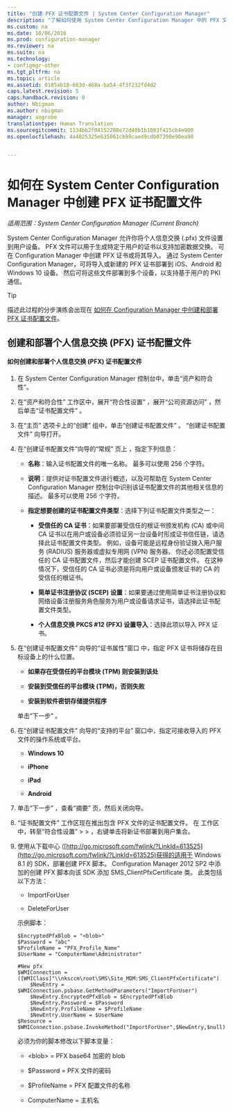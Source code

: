 ```yaml
---
title: "创建 PFX 证书配置文件 | System Center Configuration Manager"
description: "了解如何使用 System Center Configuration Manager 中的 PFX 文件生成支持加密数据交换的用户特定证书。"
ms.custom: na
ms.date: 10/06/2016
ms.prod: configuration-manager
ms.reviewer: na
ms.suite: na
ms.technology:
- configmgr-other
ms.tgt_pltfrm: na
ms.topic: article
ms.assetid: 0185ab18-663d-468a-ba54-4f3f232fd4d2
caps.latest.revision: 5
caps.handback.revision: 0
author: Nbigman
ms.author: nbigman
manager: angrobe
translationtype: Human Translation
ms.sourcegitcommit: 1134bb2f04152288e72d40b1b1083f415cb4e900
ms.openlocfilehash: 4a4025325e635061cb99caed9cdb07390e90ea90


---
```

# <a name="how-to-create-pfx-certificate-profiles-in-system-center-configuration-manager"></a>如何在 System Center Configuration Manager 中创建 PFX 证书配置文件

*适用范围：System Center Configuration Manager (Current Branch)*


System Center Configuration Manager 允许你将个人信息交换 (.pfx) 文件设置到用户设备。 PFX 文件可以用于生成特定于用户的证书以支持加密数据交换。 可在 Configuration Manager 中创建 PFX 证书或将其导入。 通过 System Center Configuration Manager，可将导入或新建的 PFX 证书部署到 iOS、Android 和 Windows 10 设备。 然后可将这些文件部署到多个设备，以支持基于用户的 PKI 通信。  

> [!TIP]  
>  描述此过程的分步演练会出现在 [如何在 Configuration Manager 中创建和部署 PFX 证书配置文件](http://blogs.technet.com/b/karanrustagi/archive/2015/09/01/how-to-create-and-deploy-pfx-certificate-profiles-in-configuration-manager.aspx)。  

## <a name="create-and-deploy-personal-information-exchange-pfx-certificate-profiles"></a>创建和部署个人信息交换 (PFX) 证书配置文件  

#### <a name="how-to-create-and-deploy-a-personal-information-exchange-pfx-certificate-profile"></a>如何创建和部署个人信息交换 (PFX) 证书配置文件  

1.  在 System Center Configuration Manager 控制台中，单击“资产和符合性”。  

2.  在“资产和符合性”  工作区中，展开“符合性设置” ，展开“公司资源访问” ，然后单击“证书配置文件” 。  

3.  在“主页”  选项卡上的“创建”  组中，单击“创建证书配置文件” 。 “创建证书配置文件”  向导打开。  

4.  在“创建证书配置文件”向导的“常规”  页上  ，指定下列信息：  

    -   **名称**：输入证书配置文件的唯一名称。 最多可以使用 256 个字符。  

    -   **说明**：提供对证书配置文件进行概述，以及可帮助在 System Center Configuration Manager 控制台中识别该证书配置文件的其他相关信息的描述。 最多可以使用 256 个字符。  

    -   **指定想要创建的证书配置文件类型**：选择下列证书配置文件类型之一：  

        -   **受信任的 CA 证书**：如果要部署受信任的根证书颁发机构 (CA) 或中间 CA 证书以在用户或设备必须验证另一台设备时形成证书信任链，请选择此证书配置文件类型。 例如，设备可能是远程身份验证拨入用户服务 (RADIUS) 服务器或虚拟专用网 (VPN) 服务器。 你还必须配置受信任的 CA 证书配置文件，然后才能创建 SCEP 证书配置文件。 在这种情况下，受信任的 CA 证书必须是将向用户或设备颁发证书的 CA 的受信任的根证书。  

        -   **简单证书注册协议 (SCEP) 设置**：如果要通过使用简单证书注册协议和网络设备注册服务角色服务为用户或设备请求证书，请选择此证书配置文件类型。  

        -   **个人信息交换 PKCS #12 (PFX) 设置导入**：选择此项以导入 PFX 证书。  

5.  在“创建证书配置文件”  向导的“证书属性”窗口  中，指定 PFX 证书将储存在目标设备上的什么位置。  

    -   **如果存在受信任的平台模块 (TPM) 则安装到该处**  

    -   **安装到受信任的平台模块 (TPM)，否则失败**  

    -   **安装到软件密钥存储提供程序**  

     单击“下一步” 。  

6.  在“创建证书配置文件”  向导的“支持的平台”  窗口中，指定可接收导入的 PFX 文件的操作系统或平台。  

    -   **Windows 10**  

    -   **iPhone**  

    -   **iPad**  

    -   **Android**  

7.  单击“下一步” ，查看“摘要”  页，然后关闭向导。  

8.  “证书配置文件”  工作区现在推出包含 PFX 文件的证书配置文件。 在  工作区中，转至“符合性设置”  >  >  ，右键单击将新证书部署到用户集合。  

9. 使用从下载中心 ([http://go.microsoft.com/fwlink/?LinkId=613525](http://go.microsoft.com/fwlink/?LinkId=613525)获得的适用于 Windows 8.1 的 SDK，部署创建 PFX 脚本。 Configuration Manager 2012 SP2 中添加的创建 PFX 脚本向该 SDK 添加 SMS_ClientPfxCertificate 类。 此类包括以下方法：  

    -   ImportForUser  

    -   DeleteForUser  

     示例脚本：  

    ```  
    $EncryptedPfxBlob = "<blob>"  
    $Password = "abc"  
    $ProfileName = "PFX_Profile_Name"  
    $UserName = "ComputerName\Administrator"  

    #New pfx  
    $WMIConnection = ([WMIClass]"\\nksccm\root\SMS\Site_MDM:SMS_ClientPfxCertificate")  
        $NewEntry = $WMIConnection.psbase.GetMethodParameters("ImportForUser")  
        $NewEntry.EncryptedPfxBlob = $EncryptedPfxBlob  
        $NewEntry.Password = $Password  
        $NewEntry.ProfileName = $ProfileName  
        $NewEntry.UserName = $UserName  
    $Resource = $WMIConnection.psbase.InvokeMethod("ImportForUser",$NewEntry,$null)  

    ```  

     必须为你的脚本修改以下脚本变量：  

    -   <blob\> = PFX base64 加密的 blob  

    -   $Password = PFX 文件的密码  

    -   $ProfileName = PFX 配置文件的名称  

    -   ComputerName = 主机名  



<!--HONumber=Nov16_HO1-->


